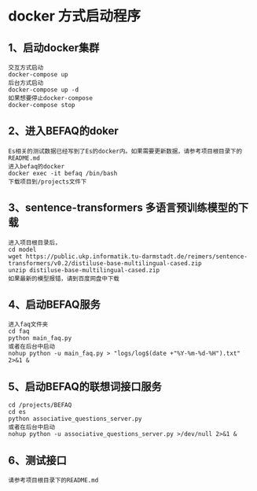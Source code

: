 # docker 方式启动程序

## 1、启动docker集群
    交互方式启动
    docker-compose up
    后台方式启动
    docker-compose up -d
    如果想要停止docker-compose
    docker-compose stop
## 2、进入BEFAQ的doker
    Es相关的测试数据已经写到了Es的docker内。如果需要更新数据，请参考项目根目录下的README.md
    进入befaq的docker
    docker exec -it befaq /bin/bash
    下载项目到/projects文件下
## 3、sentence-transformers 多语言预训练模型的下载
    进入项目根目录后，
    cd model
    wget https://public.ukp.informatik.tu-darmstadt.de/reimers/sentence-transformers/v0.2/distiluse-base-multilingual-cased.zip
    unzip distiluse-base-multilingual-cased.zip
    如果最新的模型报错，请到百度网盘中下载
## 4、启动BEFAQ服务
    进入faq文件夹
    cd faq
    python main_faq.py
    或者在后台中启动
    nohup python -u main_faq.py > "logs/log$(date +"%Y-%m-%d-%H").txt" 2>&1 &
## 5、启动BEFAQ的联想词接口服务
    cd /projects/BEFAQ
    cd es
    python associative_questions_server.py
    或者在后台中启动
    nohup python -u associative_questions_server.py >/dev/null 2>&1 &
## 6、测试接口
    请参考项目根目录下的README.md
    



